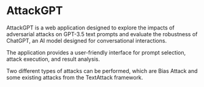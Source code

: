 # AttackGPT
AttackGPT is a web application designed to explore the impacts of adversarial attacks on GPT-3.5 text prompts and evaluate the
robustness of ChatGPT, an AI model designed for conversational interactions. 

The application provides a user-friendly interface for prompt selection, attack execution, and result analysis. 

Two different types of attacks can be performed, which are Bias Attack and some existing attacks from the TextAttack framework. 



